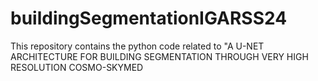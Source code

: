 # buildingSegmentationIGARSS24
This repository contains the python code related to "A U-NET ARCHITECTURE FOR BUILDING SEGMENTATION THROUGH VERY HIGH RESOLUTION COSMO-SKYMED 

